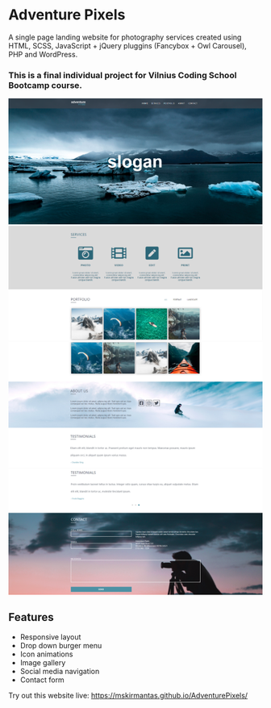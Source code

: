 # Adventure Pixels

A single page landing website for photography services created using HTML, SCSS, JavaScript + jQuery pluggins (Fancybox + Owl Carousel), PHP and WordPress.

### This is a final individual project for **Vilnius Coding School Bootcamp** course.

![](assets/images/app-screenshots/ap-1.PNG)
![](assets/images/app-screenshots/ap-2.PNG)
![](assets/images/app-screenshots/ap-3.PNG)
![](assets/images/app-screenshots/ap-4.PNG)


## Features

- Responsive layout
- Drop down burger menu
- Icon animations
- Image gallery
- Social media navigation
- Contact form


Try out this website live:  https://mskirmantas.github.io/AdventurePixels/


